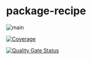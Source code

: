 # package-recipe

![main](https://github.com/wulfland/package-recipe/actions/workflows/ci.yml/badge.svg?branch=main)

[![Coverage](https://wulfland.github.io/package-recipe/badge.svg)](https://wulfland.github.io/package-recipe/lcov-report)

[![Quality Gate Status](https://sonarcloud.io/api/project_badges/measure?project=wulfland_package-recipe&metric=alert_status)](https://sonarcloud.io/summary/new_code?id=wulfland_package-recipe)
